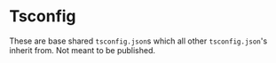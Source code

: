 # Tsconfig

These are base shared `tsconfig.json`s which all other `tsconfig.json`'s inherit from.
Not meant to be published.
